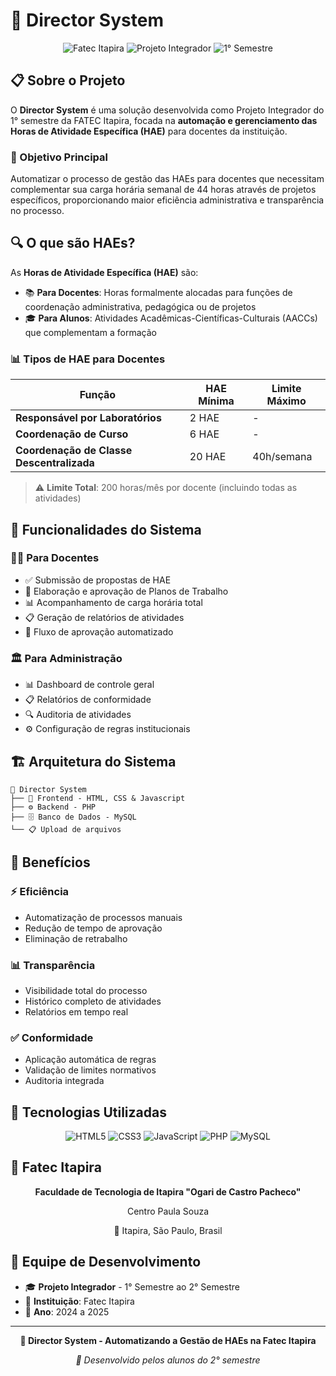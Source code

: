 # 🎯 Director System

<div align="center">
  <img src="https://img.shields.io/badge/Fatec-Itapira-red?style=for-the-badge&logo=education" alt="Fatec Itapira">
  <img src="https://img.shields.io/badge/Projeto-Integrador-blue?style=for-the-badge&logo=graduation-cap" alt="Projeto Integrador">
  <img src="https://img.shields.io/badge/Semestre-1°,2°-green?style=for-the-badge" alt="1° Semestre">
</div>

## 📋 Sobre o Projeto

O **Director System** é uma solução desenvolvida como Projeto Integrador do 1° semestre da FATEC Itapira, focada na **automação e gerenciamento das Horas de Atividade Específica (HAE)** para docentes da instituição.

### 🎯 Objetivo Principal

Automatizar o processo de gestão das HAEs para docentes que necessitam complementar sua carga horária semanal de 44 horas através de projetos específicos, proporcionando maior eficiência administrativa e transparência no processo.

## 🔍 O que são HAEs?

As **Horas de Atividade Específica (HAE)** são:

- 📚 **Para Docentes**: Horas formalmente alocadas para funções de coordenação administrativa, pedagógica ou de projetos
- 🎓 **Para Alunos**: Atividades Acadêmicas-Científicas-Culturais (AACCs) que complementam a formação

### 📊 Tipos de HAE para Docentes

| Função | HAE Mínima | Limite Máximo |
|--------|------------|---------------|
| **Responsável por Laboratórios** | 2 HAE | - |
| **Coordenação de Curso** | 6 HAE | - |
| **Coordenação de Classe Descentralizada** | 20 HAE | 40h/semana |

> ⚠️ **Limite Total**: 200 horas/mês por docente (incluindo todas as atividades)

## 🚀 Funcionalidades do Sistema

### 👨‍🏫 Para Docentes
- ✅ Submissão de propostas de HAE
- 📝 Elaboração e aprovação de Planos de Trabalho
- 📊 Acompanhamento de carga horária total
- 📋 Geração de relatórios de atividades
- 🔄 Fluxo de aprovação automatizado

### 🏛️ Para Administração
- 📊 Dashboard de controle geral
- 📋 Relatórios de conformidade
- 🔍 Auditoria de atividades
- ⚙️ Configuração de regras institucionais

## 🏗️ Arquitetura do Sistema

```
📁 Director System
├── 🎯 Frontend - HTML, CSS & Javascript
├── ⚙️ Backend - PHP
├── 🗄️ Banco de Dados - MySQL
└── 📋 Upload de arquivos
```

## 🎯 Benefícios

### ⚡ Eficiência
- Automatização de processos manuais
- Redução de tempo de aprovação
- Eliminação de retrabalho

### 📊 Transparência
- Visibilidade total do processo
- Histórico completo de atividades
- Relatórios em tempo real

### ✅ Conformidade
- Aplicação automática de regras
- Validação de limites normativos
- Auditoria integrada

## 🔧 Tecnologias Utilizadas

<div align="center">
  <img src="https://img.shields.io/badge/HTML5-E34F26?style=for-the-badge&logo=html5&logoColor=white" alt="HTML5">
  <img src="https://img.shields.io/badge/CSS3-1572B6?style=for-the-badge&logo=css3&logoColor=white" alt="CSS3">
  <img src="https://img.shields.io/badge/JavaScript-F7DF1E?style=for-the-badge&logo=javascript&logoColor=black" alt="JavaScript">
  <img src="https://img.shields.io/badge/PHP-4F5B93?style=for-the-badge&logo=php&logoColor=white" alt="PHP">
  <img src="https://img.shields.io/badge/MySQL-4479A1?style=for-the-badge&logo=mysql&logoColor=white" alt="MySQL">
</div>

## 🏫 Fatec Itapira

<div align="center">
  <p><strong>Faculdade de Tecnologia de Itapira "Ogari de Castro Pacheco"</strong></p>
  <p>Centro Paula Souza</p>
  <p>📍 Itapira, São Paulo, Brasil</p>
</div>

## 👥 Equipe de Desenvolvimento

- 🎓 **Projeto Integrador** - 1° Semestre ao 2° Semestre
- 🏫 **Instituição**: Fatec Itapira
- 📅 **Ano**: 2024 a 2025

---

<div align="center">
  <p><strong>🎯 Director System - Automatizando a Gestão de HAEs na Fatec Itapira</strong></p>
  <p><em>🚀 Desenvolvido pelos alunos do 2° semestre</em></p>
</div>
